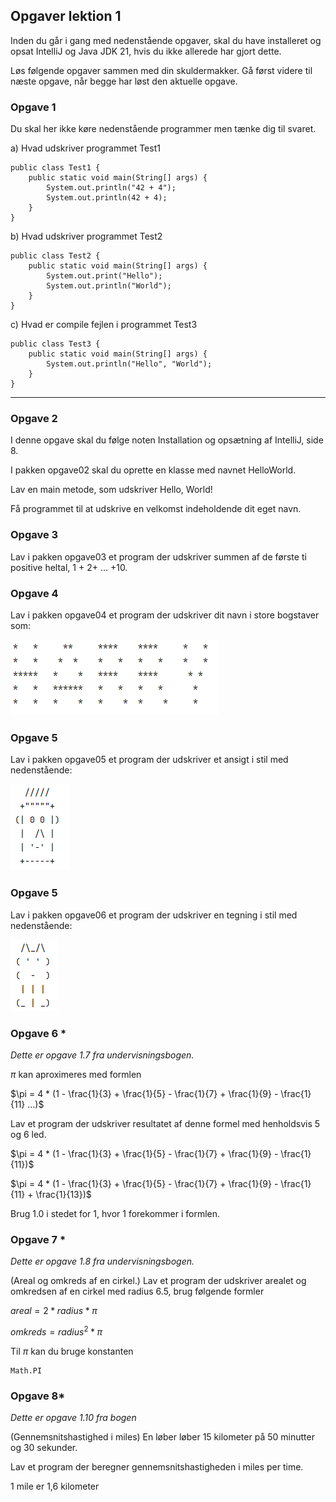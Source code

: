 ## Opgaver lektion 1

Inden du går i gang med nedenstående opgaver, skal du have installeret og opsat IntelliJ og
Java JDK 21, hvis du ikke allerede har gjort dette.

Løs følgende opgaver sammen med din skuldermakker. Gå først videre til næste opgave, når
begge har løst den aktuelle opgave.

### Opgave 1
Du skal her ikke køre nedenstående programmer men tænke dig til svaret.

a) Hvad udskriver programmet Test1

    public class Test1 {
        public static void main(String[] args) {
            System.out.println("42 + 4");
            System.out.println(42 + 4);
        }
    }

b) Hvad udskriver programmet Test2
    
    public class Test2 {
        public static void main(String[] args) {
            System.out.print("Hello");
            System.out.println("World");
        }
    }

c) Hvad er compile fejlen i programmet Test3

    public class Test3 {
        public static void main(String[] args) {
            System.out.println("Hello", "World");
        }
    }

---

### Opgave 2

I denne opgave skal du følge noten Installation og opsætning af IntelliJ, side 8.

I pakken opgave02 skal du oprette en klasse med navnet HelloWorld. 

Lav en main metode,
som udskriver Hello, World!

Få programmet til at udskrive en velkomst indeholdende dit eget navn.

### Opgave 3

Lav i pakken opgave03 et program der udskriver summen af de første ti positive heltal, 1 + 2+ … +10.

### Opgave 4

Lav i pakken opgave04 et program der udskriver dit navn i store bogstaver som:

![Billede1.png](images/Billede1.png)

### Opgave 5

Lav i pakken opgave05 et program der udskriver et ansigt i stil med nedenstående:

![Billede2.png](images/Billede2.png)

### Opgave 5

Lav i pakken opgave06 et program der udskriver en tegning i stil med nedenstående:

![Billede3.png](images/Billede3.png)

### Opgave 6 *

*Dette er opgave 1.7 fra undervisningsbogen.*

$\pi$ kan aproximeres med formlen 

$\pi = 4 * (1 - \frac{1}{3} + \frac{1}{5} - \frac{1}{7} + \frac{1}{9} - \frac{1}{11} ...)$

Lav et program der udskriver resultatet af denne formel med henholdsvis 5 og 6 led. 

$\pi = 4 * (1 - \frac{1}{3} + \frac{1}{5} - \frac{1}{7} + \frac{1}{9} - \frac{1}{11})$

$\pi = 4 * (1 - \frac{1}{3} + \frac{1}{5} - \frac{1}{7} + \frac{1}{9} - \frac{1}{11} + \frac{1}{13})$

Brug 1.0 i stedet for 1, hvor 1 forekommer i formlen. 

### Opgave 7 *

*Dette er opgave 1.8 fra undervisningsbogen.* 

(Areal og omkreds af en cirkel.)
Lav et program der udskriver arealet og omkredsen af en cirkel med radius 6.5, brug følgende formler

$areal = 2 * radius * \pi$

$omkreds = radius^2 * \pi$

Til $\pi$ kan du bruge konstanten 

    Math.PI

### Opgave 8*

*Dette er opgave 1.10 fra bogen*

(Gennemsnitshastighed i miles)
En løber løber 15 kilometer på 50 minutter og 30 sekunder.

Lav et program der beregner gennemsnitshastigheden i miles per time.

1 mile er 1,6 kilometer
